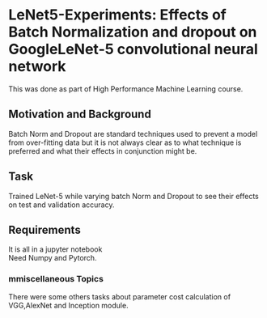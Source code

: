 # LeNet5-Experiments: Effects of Batch Normalization and dropout on GoogleLeNet-5 convolutional neural network

This was done as part of High Performance Machine Learning course.<br>

## Motivation and Background
Batch Norm and Dropout are standard techniques used to prevent a model from over-fitting data but it is not always clear as to what technique is preferred and  what their effects in conjunction might be.<br>

## Task
Trained LeNet-5 while varying batch Norm and Dropout to see their effects on test and validation accuracy.

## Requirements

It is all in a jupyter notebook <br>
Need Numpy and Pytorch.


### mmiscellaneous Topics
There were some others tasks about parameter cost calculation of VGG,AlexNet and Inception module.


